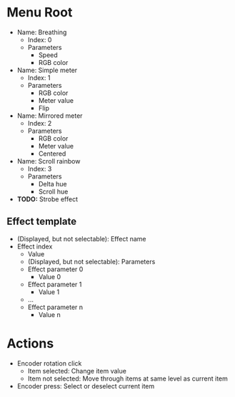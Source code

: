 # Menu Root
- Name: Breathing
  - Index: 0
  - Parameters
    - Speed
    - RGB color
- Name: Simple meter
  - Index: 1
  - Parameters
    - RGB color
    - Meter value
    - Flip
- Name: Mirrored meter
  - Index: 2
  - Parameters
    - RGB color
    - Meter value
    - Centered
- Name: Scroll rainbow
  - Index: 3
  - Parameters
    - Delta hue
    - Scroll hue
- **TODO:** Strobe effect

## Effect template
- (Displayed, but not selectable): Effect name
- Effect index
  - Value
  - (Displayed, but not selectable): Parameters
  - Effect parameter 0
    - Value 0
  - Effect parameter 1
    - Value 1
  - ...
  - Effect parameter n
    - Value n

# Actions
- Encoder rotation click
  - Item selected: Change item value
  - Item not selected: Move through items at same level as current item
- Encoder press: Select or deselect current item